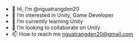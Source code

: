 - 👋 Hi, I’m @nguatrangden20
- 👀 I’m interested in Unity, Game Developer
- 🌱 I’m currently learning Unity
- 💞️ I’m looking to collaborate on Unity
- 📫 How to reach me nguatrangden20@gmail.com

<!---
nguatrangden20/nguatrangden20 is a ✨ special ✨ repository because its `README.md` (this file) appears on your GitHub profile.
You can click the Preview link to take a look at your changes.
--->
